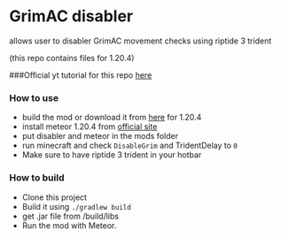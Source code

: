 # GrimAC disabler

allows user to disabler GrimAC movement checks using riptide 3 trident

(this repo contains files for 1.20.4)

###Official yt tutorial for this repo [here](https://www.youtube.com/watch?v=RQ_mNMvEht8)

### How to use 
- build the mod or download it from [here](https://github.com/ImNotDeadYet/grim-trident/releases/tag/1.0.1) for 1.20.4
- install meteor 1.20.4 from [official site](https://meteorclient.com/)
- put disabler and meteor in the mods folder
- run minecraft and check `DisableGrim` and TridentDelay to `0`
- Make sure to have riptide 3 trident in your hotbar



### How to build
- Clone this project
- Build it using `./gradlew build`
- get .jar file from /build/libs
- Run the mod with Meteor.

